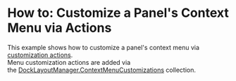 # How to: Customize a Panel's Context Menu via Actions


<p>This example shows how to customize a panel's context menu via <a href="https://documentation.devexpress.com/#WPF/CustomDocument7045">customization actions</a>.<br> Menu customization actions are added via the <a href="https://documentation.devexpress.com/#WPF/DevExpressXpfDockingDockLayoutManager_ContextMenuCustomizationstopic">DockLayoutManager.ContextMenuCustomizations</a> collection.</p>

<br/>



